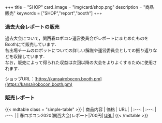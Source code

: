 +++
title = "SHOP"
card_image =  "img/card/shop.png"
description = "商品販売"
keywords = ["SHOP","report","booth"]
+++

### 過去大会レポートの販売
過去大会について，関西春ロボコン運営委員会がレポートにまとめたものをBoothにて販売しています．  
各出場チームのロボットについての詳しい解説や運営委員会としての振り返りなどを収録しています．  
なお，販売によって得られた収益は次回以降の大会をよりよくするために使用されます．  

ショップURL：[https://kansairobocon.booth.pm](https://kansairobocon.booth.pm)

### 販売レポート

{{< mdtable class = "simple-table" >}}
| 商品内容 | 価格 | URL |
| :---: | :---: | :---: |
| 春ロボコン2020(関西大会)レポート|700円| [URL](https://kansairobocon.booth.pm/items/3538712)|
{{< /mdtable >}}
